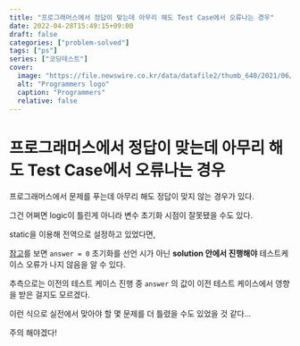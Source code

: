 ```yaml
---
title: "프로그래머스에서 정답이 맞는데 아무리 해도 Test Case에서 오류나는 경우"
date: 2022-04-28T15:49:15+09:00
draft: false
categories: ["problem-solved"]
tags: ["ps"]
series: ["코딩테스트"]
cover:
  image: "https://file.newswire.co.kr/data/datafile2/thumb_640/2021/06/1993996598_20210610150326_5364622170.jpg"
  alt: "Programmers logo"
  caption: "Programmers"
  relative: false
---
```


# 프로그래머스에서 정답이 맞는데 아무리 해도 Test Case에서 오류나는 경우

프로그래머스에서 문제를 푸는데 아무리 해도 정답이 맞지 않는 경우가 있다.

그건 어쩌면 logic이 틀린게 아니라 변수 초기화 시점이 잘못됐을 수도 있다.

static을 이용해 전역으로 설정하고 있었다면,

[참고](https://programmers.co.kr/questions/13442)를 보면 `answer = 0` 초기화를 선언 시가 아닌 **solution 안에서 진행해야** 테스트케이스 오류가 나지 않음을 알 수 있다.

추측으로는 이전의 테스트 케이스 진행 중 `answer` 의 값이 이전 테스트 케이스에서 영향을 받은 걸지도 모르겠다.

이런 식으로 실전에서 맞아야 할 몇 문제를 더 틀렸을 수도 있었을 것 같다...

주의 해야겠다!
